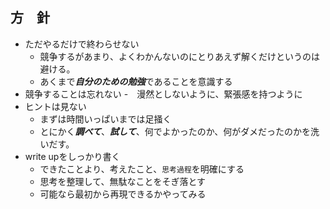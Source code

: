 ## 方　針
  
- ただやるだけで終わらせない
  - 競争するがあまり、よくわかんないのにとりあえず解くだけというのは避ける。
  - あくまで***自分のための勉強***であることを意識する
- 競争することは忘れない
  -　漫然としないように、緊張感を持つように
- ヒントは見ない
  - まずは時間いっぱいまでは足掻く
  - とにかく***調べて***、***試して***、何でよかったのか、何がダメだったのかを洗いだす。
- write upをしっかり書く
  - できたことより、考えたこと、`思考過程`を明確にする
  - 思考を整理して、無駄なことをそぎ落とす
  - 可能なら最初から再現できるかやってみる
